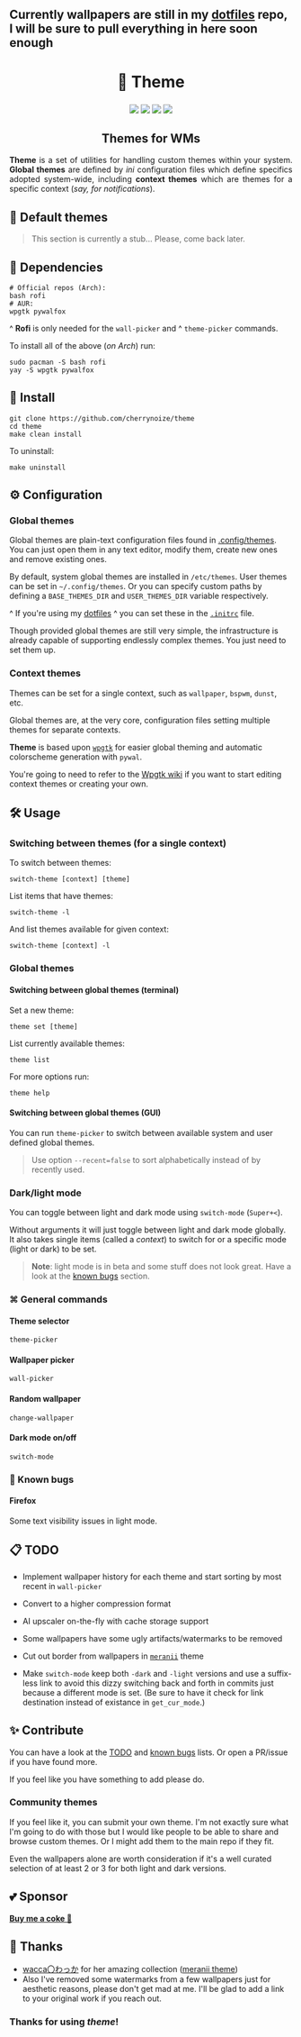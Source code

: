 ## Currently wallpapers are still in my [dotfiles](https://github.com/cherrynoize/dotfiles) repo, I will be sure to pull everything in here soon enough

<div align="center">
    <h1>🌟 Theme</h1>
    <h3></h3>

![](https://img.shields.io/github/last-commit/cherrynoize/theme?logo=github&style=for-the-badge&color=FFB1C8&logoColor=D9E0EE&labelColor=292324)
![](https://img.shields.io/github/stars/cherrynoize/theme?style=for-the-badge&logo=andela&color=FFB686&logoColor=D9E0EE&labelColor=292324)
![](https://img.shields.io/github/repo-size/cherrynoize/theme?color=CAC992&label=SIZE&logo=googledrive&style=for-the-badge&logoColor=D9E0EE&labelColor=292324)
![](https://img.shields.io/badge/need-wpgtk-green?style=for-the-badge&color=CCE8E9&logoColor=D9E0EE&labelColor=292324)

## Themes for WMs

</div>

<div align="justify">

**Theme** is a set of utilities for handling custom themes
within your system. **Global themes** are defined by *ini*
configuration files which define specifics adopted system-wide,
including **context themes** which are themes for a specific
context (*say, for notifications*).

</div>

## 🎨 Default themes

> This section is currently a stub... Please, come back later.

## 🧱 Dependencies

```
# Official repos (Arch):
bash rofi
# AUR:
wpgtk pywalfox
```

^ **Rofi** is only needed for the `wall-picker` and
^ `theme-picker` commands.

To install all of the above (*on Arch*) run:

```
sudo pacman -S bash rofi
yay -S wpgtk pywalfox
```

## 🔧 Install

```
git clone https://github.com/cherrynoize/theme
cd theme
make clean install
```

To uninstall:

```
make uninstall
```

## ⚙ Configuration

### Global themes

Global themes are plain-text configuration files found in
[.config/themes](../.config/themes). You can just open them in
any text editor, modify them, create new ones and remove
existing ones.

By default, system global themes are installed in `/etc/themes`.
User themes can be set in `~/.config/themes`. Or you can
specify custom paths by defining a `BASE_THEMES_DIR` and
`USER_THEMES_DIR` variable respectively.

^ If you're using my [dotfiles](https://github.com/cherrynoize/dotfiles)
^ you can set these in the [`.initrc`](.initrc) file.

Though provided global themes are still very simple, the
infrastructure is already capable of supporting endlessly
complex themes. You just need to set them up.

### Context themes

Themes can be set for a single context, such as `wallpaper`,
`bspwm`, `dunst`, etc.

Global themes are, at the very core, configuration files setting
multiple themes for separate contexts.

**Theme** is based upon
[`wpgtk`](https://github.com/deviantfero/wpgtk)
for easier global theming and automatic colorscheme generation
with `pywal`.

You're going to need to refer to the
[Wpgtk wiki](https://github.com/deviantfero/wpgtk/wiki)
if you want to start editing context themes or creating your own.

## 🛠 Usage

### Switching between themes (for a single context)

To switch between themes:

```
switch-theme [context] [theme]
```

List items that have themes:

```
switch-theme -l
```

And list themes available for given context:

```
switch-theme [context] -l
```

### Global themes

#### Switching between global themes (terminal)

Set a new theme:

```
theme set [theme]
```

List currently available themes:

```
theme list
```

For more options run:

```
theme help
```

#### Switching between global themes (GUI)

You can run `theme-picker` to switch between available system
and user defined global themes.

> Use option `--recent=false` to sort alphabetically instead of
> by recently used.

### Dark/light mode

You can toggle between light and dark mode using `switch-mode`
(`Super+<`).

Without arguments it will just toggle between light and dark
mode globally. It also takes single items (called a *context*)
to switch for or a specific mode (light or dark) to be set.

> **Note**: light mode is in beta and some stuff does not look
great. Have a look at the [known bugs](#-known-bugs) section.

### ⌘ General commands

#### Theme selector

    theme-picker

#### Wallpaper picker

    wall-picker

#### Random wallpaper

    change-wallpaper

#### Dark mode on/off

    switch-mode

### 🐛 Known bugs

#### Firefox

Some text visibility issues in light mode.

## 📋 TODO

- Implement wallpaper history for each theme and start sorting
by most recent in `wall-picker`
- Convert to a higher compression format
- AI upscaler on-the-fly with cache storage support
- Some wallpapers have some ugly artifacts/watermarks to be
removed
- Cut out border from wallpapers in
[`meranii`](../.wallpaper-themes/meranii) theme

- Make `switch-mode` keep both `-dark` and `-light` versions
and use a suffix-less link to avoid this dizzy switching back
and forth in commits just because a different mode is set.
(Be sure to have it check for link destination instead of
existance in `get_cur_mode`.)

## ✨ Contribute

You can have a look at the [TODO](#-todo) and
[known bugs](#-known-bugs) lists. Or open a PR/issue if you have
found more.

If you feel like you have something to add please do.

### Community themes

If you feel like it, you can submit your own theme. I'm not
exactly sure what I'm going to do with those but I would like
people to be able to share and browse custom themes.
Or I might add them to the main repo if they fit.

Even the wallpapers alone are worth consideration if it's a well
curated selection of at least 2 or 3 for both light and
dark versions.

## 💕 Sponsor

[**Buy me a coke 💙**](https://cherrynoize.github.io/#/contribute)

## 🙏 Thanks

- [wacca〇わっか](https://www.pixiv.net/en/users/46612726) for
her amazing collection
([meranii theme](../.wallpaper-themes/meranii))
- Also I've removed some watermarks from a few wallpapers just
for aesthetic reasons, please don't get mad at me. I'll be glad
to add a link to your original work if you reach out.

### Thanks for using *theme*!

